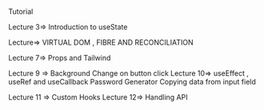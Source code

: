 Tutorial

Lecture 3=> Introduction to useState

Lecture=> VIRTUAL DOM , FIBRE AND RECONCILIATION

Lecture 7=> Props and Tailwind

Lecture 9 => Background Change on button click
Lecture 10=> useEffect , useRef and useCallback
             Password Generator
             Copying data from input field

Lecture 11 => Custom Hooks
Lecture 12=> Handling API
               

